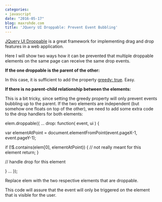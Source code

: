 ```yaml
---
categories:
- javascript
date: "2016-05-17"
blog: maxrohde.com
title: 'JQuery UI Droppable: Prevent Event Bubbling'
---
```


[JQuery UI Droppable](https://jqueryui.com/droppable/) is a great framework for implementing drag and drop features in a web application.

Here I will show two ways how it can be prevented that multiple droppable elements on the same page can receive the same drop events.

**If the one droppable is the parent of the other:**

In this case, it is sufficient to add the property [greedy: true](http://api.jqueryui.com/droppable/#option-greedy). Easy.

**If there is no parent-child relationship between the elements:**

This is a bit tricky, since setting the greedy property will only prevent events bubbling up to the parent. If the two elements are independent (but somehow one floats on top of the other), we need to add some extra code to the drop handlers for both elements:

elem.droppable({
...
drop: function( event, ui ) {

var elementAtPoint = document.elementFromPoint(event.pageX-1, event.pageY-1);

if (!$.contains(elem\[0\], elementAtPoint)) {
// not really meant for this element
return;
}

// handle drop for this element

}
...
});

Replace elem with the two respective elements that are droppable.

This code will assure that the event will only be triggered on the element that is visible for the user.